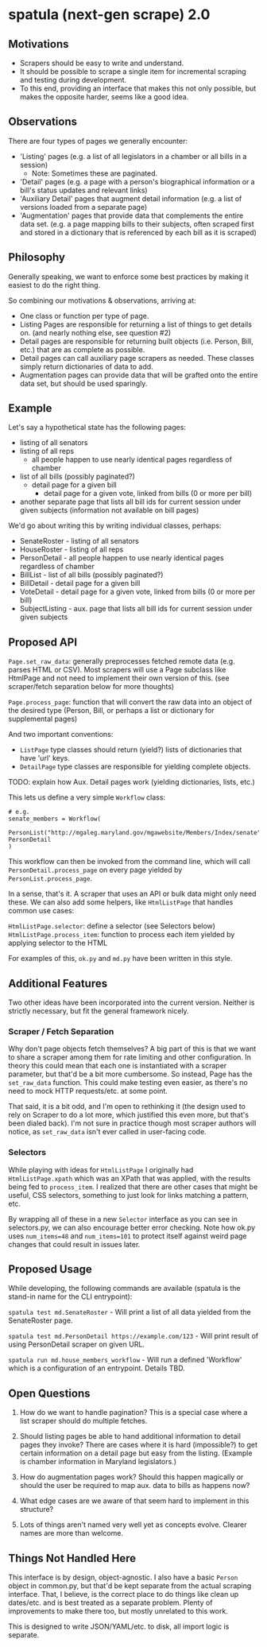 # spatula (next-gen scrape) 2.0

## Motivations

- Scrapers should be easy to write and understand.
- It should be possible to scrape a single item for incremental scraping and testing during development.
- To this end, providing an interface that makes this not only possible, but makes the opposite harder, seems like a good idea.

## Observations

There are four types of pages we generally encounter:

- 'Listing' pages (e.g. a list of all legislators in a chamber or all bills in a session)
  - Note: Sometimes these are paginated.
- 'Detail' pages (e.g. a page with a person's biographical information or a bill's status updates and relevant links)
- 'Auxiliary Detail' pages that augment detail information (e.g. a list of versions loaded from a separate page)
- 'Augmentation' pages that provide data that complements the entire data set.  (e.g. a page mapping bills to their subjects, often scraped first and stored in a dictionary that is referenced by each bill as it is scraped)

## Philosophy

Generally speaking, we want to enforce some best practices by making it easiest to do the right thing.

So combining our motivations & observations, arriving at:

- One class or function per type of page.
- Listing Pages are responsible for returning a list of things to get details on. (and nearly nothing else, see question #2)
- Detail pages are responsible for returning built objects (i.e. Person, Bill, etc.) that are as complete as possible.
- Detail pages can call auxiliary page scrapers as needed.  These classes simply return dictionaries of data to add.
- Augmentation pages can provide data that will be grafted onto the entire data set, but should be used sparingly.

## Example

Let's say a hypothetical state has the following pages:

- listing of all senators
- listing of all reps
  - all people happen to use nearly identical pages regardless of chamber
- list of all bills (possibly paginated?)
  - detail page for a given bill
    - detail page for a given vote, linked from bills (0 or more per bill)
- another separate page that lists all bill ids for current session under given subjects (information not available on bill pages)

We'd go about writing this by writing individual classes, perhaps:

- SenateRoster - listing of all senators
- HouseRoster - listing of all reps
- PersonDetail - all people happen to use nearly identical pages regardless of chamber
- BillList - list of all bills (possibly paginated?)
- BillDetail - detail page for a given bill
- VoteDetail - detail page for a given vote, linked from bills (0 or more per bill)
- SubjectListing - aux. page that lists all bill ids for current session under given subjects

## Proposed API

`Page.set_raw_data`: generally preprocesses fetched remote data (e.g. parses HTML or CSV).  Most scrapers will use a Page subclass like HtmlPage and not need to implement their own version of this. (see scraper/fetch separation below for more thoughts)

`Page.process_page`: function that will convert the raw data into an object of the desired type (Person, Bill, or perhaps a list or dictionary for supplemental pages)

And two important conventions:
* `ListPage` type classes should return (yield?) lists of dictionaries that have 'url' keys.
* `DetailPage` type classes are responsible for yielding complete objects.

TODO: explain how Aux. Detail pages work (yielding dictionaries, lists, etc.)

This lets us define a very simple `Workflow` class:

```
# e.g.
senate_members = Workflow(
    PersonList("http://mgaleg.maryland.gov/mgawebsite/Members/Index/senate"), PersonDetail
)
```

This workflow can then be invoked from the command line, which will call `PersonDetail.process_page` on every page yielded by `PersonList.process_page`.

In a sense, that's it.  A scraper that uses an API or bulk data might only need these.  We can also add some helpers, like `HtmlListPage` that handles common use cases:

`HtmlListPage.selector`: define a selector (see Selectors below)
`HtmlListPage.process_item`: function to process each item yielded by applying selector to the HTML

For examples of this, ``ok.py`` and ``md.py`` have been written in this style.

## Additional Features

Two other ideas have been incorporated into the current version.  Neither is strictly necessary, but fit the general framework nicely.

### Scraper / Fetch Separation

Why don't page objects fetch themselves?  A big part of this is that we want to share a scraper among them for rate limiting and other configuration.  In theory this could mean that each one is instantiated with a scraper parameter, but that'd be a bit more cumbersome.  So instead, Page has the `set_raw_data` function.  This could make testing even easier, as there's no need to mock HTTP requests/etc. at some point.  

That said, it is a bit odd, and I'm open to rethinking it (the design used to rely on Scraper to do a lot more, which justified this even more, but that's been dialed back).  I'm not sure in practice though most scraper authors will notice, as `set_raw_data` isn't ever called in user-facing code.

### Selectors

While playing with ideas for `HtmlListPage` I originally had `HtmlListPage.xpath` which was an XPath that was applied, with the results being fed to `process_item`.  I realized that there are other cases that might be useful, CSS selectors, something to just look for links matching a pattern, etc.

By wrapping all of these in a new `Selector` interface as you can see in selectors.py, we can also encourage better error checking.  Note how ok.py uses `num_items=48` and `num_items=101` to protect itself against weird page changes that could result in issues later.

## Proposed Usage

While developing, the following commands are available (spatula is the stand-in name for the CLI entrypoint):

`spatula test md.SenateRoster` - Will print a list of all data yielded from the SenateRoster page.

`spatula test md.PersonDetail https://example.com/123` - Will print result of using PersonDetail scraper on given URL.

`spatula run md.house_members_workflow` - Will run a defined 'Workflow' which is a configuration of an entrypoint.  Details TBD.


## Open Questions

1. How do we want to handle pagination?  This is a special case where a list scraper should do multiple fetches.

2. Should listing pages be able to hand additional information to detail pages they invoke?  There are cases where it is hard (impossible?) to get certain information on a detail page but easy from the listing.  (Example is chamber information in Maryland legislators.)

3. How do augmentation pages work?  Should this happen magically or should the user be required to map aux. data to bills as happens now?

4. What edge cases are we aware of that seem hard to implement in this structure? 

5. Lots of things aren't named very well yet as concepts evolve. Clearer names are more than welcome.

## Things Not Handled Here

This interface is by design, object-agnostic.  I also have a basic `Person` object in common.py, but that'd be kept separate from the actual scraping interface.  That, I believe, is the correct place to do things like clean up dates/etc.  and is best treated as a separate problem.  Plenty of improvements to make there too, but mostly unrelated to this work.

This is designed to write JSON/YAML/etc. to disk, all import logic is separate.
